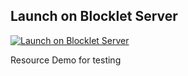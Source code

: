 ## Launch on Blocklet Server

[![Launch on Blocklet Server](https://assets.arcblock.io/icons/launch_on_blocklet_server.svg)](https://install.arcblock.io/launch?action=blocklet-install&meta_url=https%3A%2F%2Fgithub.com%2Fblocklet%2Fresource-demo%2Freleases%2Fdownload%2Fv1.0.2%2Fblocklet.json)

Resource Demo for testing